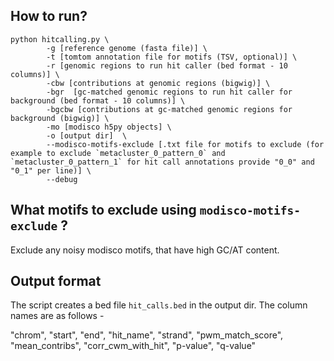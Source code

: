 ## How to run?

```
python hitcalling.py \
        -g [reference genome (fasta file)] \
        -t [tomtom annotation file for motifs (TSV, optional)] \
        -r [genomic regions to run hit caller (bed format - 10 columns)] \
        -cbw [contributions at genomic regions (bigwig)] \
        -bgr  [gc-matched genomic regions to run hit caller for background (bed format - 10 columns)] \
        -bgcbw [contributions at gc-matched genomic regions for background (bigwig)] \
        -mo [modisco h5py objects] \
        -o [output dir]  \
        --modisco-motifs-exclude [.txt file for motifs to exclude (for example to exclude `metacluster_0_pattern_0` and  `metacluster_0_pattern_1` for hit call annotations provide "0_0" and "0_1" per line)] \
        --debug
```

## What motifs to exclude using `modisco-motifs-exclude` ?

Exclude any noisy modisco motifs, that have high GC/AT content. 

## Output format

The script creates a bed file `hit_calls.bed` in the output dir. The column names are as follows - 

"chrom", "start", "end", "hit_name", "strand", "pwm_match_score", "mean_contribs", "corr_cwm_with_hit", "p-value", "q-value"
